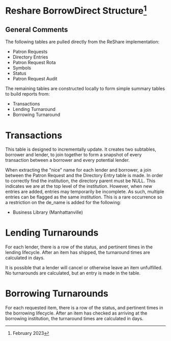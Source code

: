 # Reshare BorrowDirect Structure[^date]

## General Comments

The following tables are pulled directly from the ReShare implementation:

* Patron Requests
* Directory Entries
* Patron Request Rota
* Symbols
* Status
* Patron Request Audit

The remaining tables are constructed locally to form simple summary tables to build reports from:

* Transactions
* Lending Turnaround
* Borrowing Turnaround


# Transactions
This table is designed to incrementally update.  It creates two subtables, borrower and lender, to join together to form a snapshot of every transaction between a borrower and every potential lender.

When extracting the "nice" name for each lender and borrower, a join between the Patron Request and the Directory Entry table is made.  In order to correctly find the institution, the directory parent must be NULL.  This indicates we are at the top level of the institution.  However, when new entries are added, entries may temporarily be incomplete.  As such, multiple entries can be flagged as the same institution.  This is a rare occurrence so a restriction on the de_name is added for the following:

* Business Library (Manhattanville)

# Lending Turnarounds
For each lender, there is a row of the status, and pertinent times in the lending lifecycle.  After an item has shipped, the turnaround times are calculated in days.

It is possible that a lender will cancel or otherwise leave an item unfulfilled.  No turnarounds are calculated, but an entry is made in the table.

# Borrowing Turnarounds
For each requested item, there is a row of the status, and pertinent times in the borrowing lifecycle.  After an item has checked as arriving at the borrowing institution, the turnaround times are calculated in days.

[^date]: February 2023

